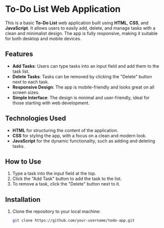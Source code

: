 # To-Do List Web Application

This is a basic **To-Do List** web application built using **HTML**, **CSS**, and **JavaScript**. It allows users to easily add, delete, and manage tasks with a clean and minimalist design. The app is fully responsive, making it suitable for both desktop and mobile devices.

## Features
- **Add Tasks**: Users can type tasks into an input field and add them to the task list.
- **Delete Tasks**: Tasks can be removed by clicking the "Delete" button next to each task.
- **Responsive Design**: The app is mobile-friendly and looks great on all screen sizes.
- **Simple Interface**: The design is minimal and user-friendly, ideal for those starting with web development.

## Technologies Used
- **HTML** for structuring the content of the application.
- **CSS** for styling the app, with a focus on a clean and modern look.
- **JavaScript** for the dynamic functionality, such as adding and deleting tasks.

## How to Use
1. Type a task into the input field at the top.
2. Click the "Add Task" button to add the task to the list.
3. To remove a task, click the "Delete" button next to it.

## Installation
1. Clone the repository to your local machine:
   ```bash
   git clone https://github.com/your-username/todo-app.git
